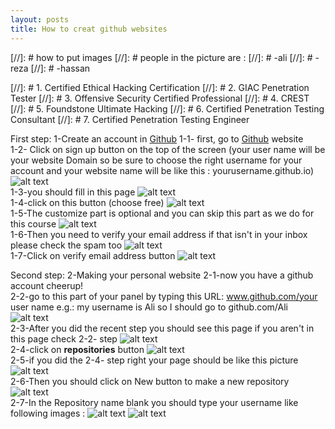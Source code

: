 ```yaml
---
layout: posts
title: How to creat github websites 
---
```

[//]: # how to put images
[//]: # people in the picture are :
[//]: # -ali
[//]: # -reza
[//]: # -hassan

[//]: # 1. Certified Ethical Hacking Certification
[//]: # 2. GIAC Penetration Tester
[//]: # 3. Offensive Security Certified Professional
[//]: # 4. CREST
[//]: # 5. Foundstone Ultimate Hacking
[//]: # 6. Certified Penetration Testing Consultant
[//]: # 7. Certified Penetration Testing Engineer

First step:
1-Create an account in [Github](https://github.com)
    1-1- first, go to [Github](https://github.com) website <br />
    1-2- Click on sign up button on the top of the screen (your user name will be your website Domain so be sure to choose the right username for your account and your website name will be like this : yourusername.github.io) 
    ![alt text](https://github.com/mahdi-javid/mahdi-javid.github.io/blob/master/assets/images/Capture.PNG?raw=true "Sign up bottom")<br />
    1-3-you should fill in this page
    ![alt text](https://github.com/mahdi-javid/mahdi-javid.github.io/blob/master/assets/images/Capture1.PNG?raw=true "sign up form")<br />
    1-4-click on this button (choose free)
    ![alt text](https://github.com/mahdi-javid/mahdi-javid.github.io/blob/master/assets/images/Capture2.PNG?raw=true "plan")<br />
    1-5-The customize part is optional and you can skip this part as we do for this course
    ![alt text](https://github.com/mahdi-javid/mahdi-javid.github.io/blob/master/assets/images/Capture3.PNGraw=true "customize part")<br />
    1-6-Then you need to verify your email address if that isn't in your inbox please check the spam too
    ![alt text](https://github.com/mahdi-javid/mahdi-javid.github.io/blob/master/assets/images/Capture4.PNGraw=true "verifying email1")<br />
    1-7-Click on verify email address button
    ![alt text](https://github.com/mahdi-javid/mahdi-javid.github.io/blob/master/assets/images/Capture5.PNGraw=true "verifying email2")<br />

Second step:
2-Making your personal website
    2-1-now you have a github account cheerup!<br />
    2-2-go to this part of your panel by typing this URL:   www.github.com/your user name
    e.g.: my username is Ali so I should go to github.com/Ali
    ![alt text](https://github.com/mahdi-javid/mahdi-javid.github.io/blob/master/assets/images/Capture6.PNGraw=true "typing URL")<br />
    2-3-After you did the recent step you should see this page if you aren't in this page check 2-2- step
    ![alt text](https://github.com/mahdi-javid/mahdi-javid.github.io/blob/master/assets/images/Capture7.PNGraw=true "typing URL")<br />
    2-4-click on **repositories** button
    ![alt text](https://github.com/mahdi-javid/mahdi-javid.github.io/blob/master/assets/images/Capture8.PNGraw=true "clicking on repositories1")<br />
    2-5-if you did the 2-4- step right your page should be like this picture
    ![alt text](https://github.com/mahdi-javid/mahdi-javid.github.io/blob/master/assets/images/Capture9.PNGraw=true "clicking on repositories2")<br />
    2-6-Then you should click on New button to make a new repository
    ![alt text](https://github.com/mahdi-javid/mahdi-javid.github.io/blob/master/assets/images/Capture10.PNGraw=true "making new repository1")<br />
    2-7-In the Repository name blank you should type your username like following images :
    ![alt text](https://github.com/mahdi-javid/mahdi-javid.github.io/blob/master/assets/images/Capture12.PNGraw=true "making new repository2")
    ![alt text](https://github.com/mahdi-javid/mahdi-javid.github.io/blob/master/assets/images/Capture11.PNGraw=true "making new repository3")<br />



